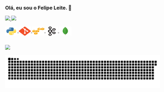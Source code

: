 ### Olá, eu sou o Felipe Leite. 👋
 <div>
  <a href="https://github.com/felipe-almeida-costa-leite">
  <img height="180em" src="https://github-readme-stats.vercel.app/api?username=felipe-almeida-costa-leite&show_icons=true&theme=dracula&include_all_commits=true&count_private=true"/>
  <img height="180em" src="https://github-readme-stats.vercel.app/api/top-langs/?username=felipe-almeida-costa-leite&layout=compact&langs_count=7&theme=dracula"/>
</div>
<div style="display: inline_block"><br>
  <img align="center" alt="Fe-Python" height="30" width="40" src="https://raw.githubusercontent.com/devicons/devicon/master/icons/python/python-original.svg">
  <img align="center" alt="Fe-Git" height="30" width="40" src="https://raw.githubusercontent.com/devicons/devicon/master/icons/git/git-original.svg">
  <img align="center" alt="Fe-AWS" height="30" width="40" src="https://raw.githubusercontent.com/devicons/devicon/master/icons/amazonwebservices/amazonwebservices-original.svg">
  <img align="center" alt="Fe-Kafka" height="30" width="40" src="https://raw.githubusercontent.com/devicons/devicon/master/icons/apachekafka/apachekafka-original.svg">
  <img align="center" alt="Fe-Mongo" height="30" width="40" src="https://raw.githubusercontent.com/devicons/devicon/master/icons/mongodb/mongodb-original.svg">
</div>
 
  ##
  
 <div>
   <a href="https://www.linkedin.com/in/felipe-almeida-costa-leite/" target="_blank"><img src="https://img.shields.io/badge/-LinkedIn-%230077B5?style=for-the-badge&logo=linkedin&logoColor=white" target="_blank"></a>
  
  ![Snake animation](https://github.com/felipe-almeida-costa-leite/felipe-almeida-costa-leite/blob/output/github-contribution-grid-snake.svg)
  
 
</div>

  
